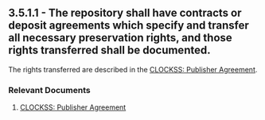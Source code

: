 ## 3.5.1.1 - The repository shall have contracts or deposit agreements which specify and transfer all necessary preservation rights, and those rights transferred shall be documented.

The rights transferred are described in the [CLOCKSS: Publisher
Agreement](https://www.clockss.org/clocksswiki/files/CLOCKSS_Participating_Publisher_Agreement.pdf).

### Relevant Documents

1.  [CLOCKSS: Publisher
    Agreement](https://www.clockss.org/clocksswiki/files/CLOCKSS_Participating_Publisher_Agreement.pdf)